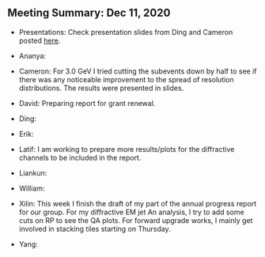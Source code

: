 Meeting Summary: Dec 11, 2020
--------------------------------

- Presentations: Check presentation slides from Ding and Cameron posted [here](https://drive.google.com/drive/folders/1ujWmHZtlH0SFvwrSHk9XyEObK2yKlJoB).

- Ananya:

- Cameron: For 3.0 GeV I tried cutting the subevents down by half to see if there was any noticeable improvement to the spread of resolution distributions. The results were presented in slides.

- David: Preparing report for grant renewal.

- Ding:

- Erik:

- Latif: I am working to prepare more results/plots for the diffractive channels to be included in the report. 

- Liankun:

- William:

- Xilin: This week I finish the draft of my part of the annual progress report for our group. For my diffractive EM jet An analysis, I try to add some cuts on RP to see the QA plots. For forward upgrade works, I mainly get involved in stacking tiles starting on Thursday.

- Yang:
